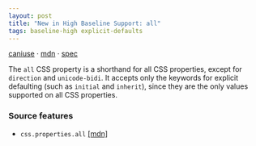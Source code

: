 ```yaml
---
layout: post
title: "New in High Baseline Support: all"
tags: baseline-high explicit-defaults
---
```


[caniuse](https://caniuse.com/?search=all) · [mdn](https://developer.mozilla.org/en-US/search?q=all) · [spec](https://drafts.csswg.org/css-cascade-6/)

The `all` CSS property is a shorthand for all CSS properties, except for `direction` and `unicode-bidi`. It accepts only the keywords for explicit defaulting (such as `initial` and `inherit`), since they are the only values supported on all CSS properties.

### Source features

- ``css.properties.all`` [[mdn]](https://developer.mozilla.org/en-US/search?q=css.properties.all)
